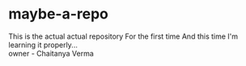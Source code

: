 # maybe-a-repo
This is the actual actual repository For the first time And this time I'm learning it properly...
<br>
owner - Chaitanya Verma 
